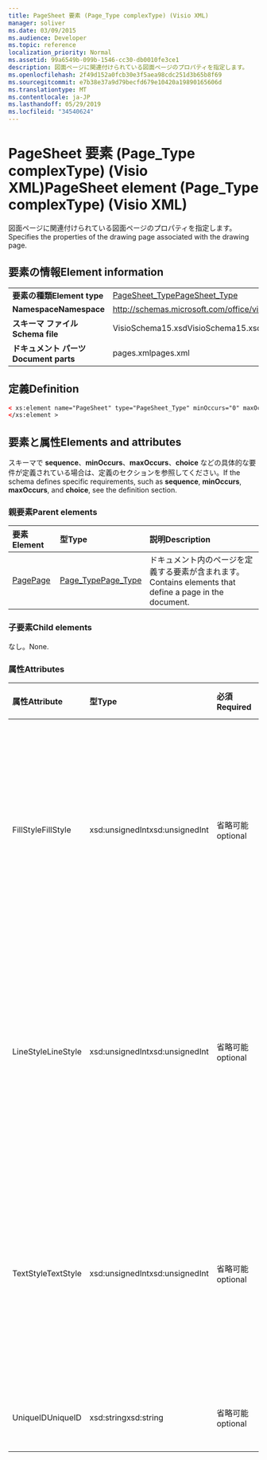 ```yaml
---
title: PageSheet 要素 (Page_Type complexType) (Visio XML)
manager: soliver
ms.date: 03/09/2015
ms.audience: Developer
ms.topic: reference
localization_priority: Normal
ms.assetid: 99a6549b-099b-1546-cc30-db0010fe3ce1
description: 図面ページに関連付けられている図面ページのプロパティを指定します。
ms.openlocfilehash: 2f49d152a0fcb30e3f5aea98cdc251d3b65b8f69
ms.sourcegitcommit: e7b38e37a9d79becfd679e10420a19890165606d
ms.translationtype: MT
ms.contentlocale: ja-JP
ms.lasthandoff: 05/29/2019
ms.locfileid: "34540624"
---
```

# <a name="pagesheet-element-page_type-complextype-visio-xml"></a><span data-ttu-id="f53a0-103">PageSheet 要素 (Page_Type complexType) (Visio XML)</span><span class="sxs-lookup"><span data-stu-id="f53a0-103">PageSheet element (Page_Type complexType) (Visio XML)</span></span>

<span data-ttu-id="f53a0-104">図面ページに関連付けられている図面ページのプロパティを指定します。</span><span class="sxs-lookup"><span data-stu-id="f53a0-104">Specifies the properties of the drawing page associated with the drawing page.</span></span>
  
## <a name="element-information"></a><span data-ttu-id="f53a0-105">要素の情報</span><span class="sxs-lookup"><span data-stu-id="f53a0-105">Element information</span></span>

|||
|:-----|:-----|
|<span data-ttu-id="f53a0-106">**要素の種類**</span><span class="sxs-lookup"><span data-stu-id="f53a0-106">**Element type**</span></span> <br/> |[<span data-ttu-id="f53a0-107">PageSheet_Type</span><span class="sxs-lookup"><span data-stu-id="f53a0-107">PageSheet_Type</span></span>](pagesheet_type-complextypevisio-xml.md) <br/> |
|<span data-ttu-id="f53a0-108">**Namespace**</span><span class="sxs-lookup"><span data-stu-id="f53a0-108">**Namespace**</span></span> <br/> |http://schemas.microsoft.com/office/visio/2012/main  <br/> |
|<span data-ttu-id="f53a0-109">**スキーマ ファイル**</span><span class="sxs-lookup"><span data-stu-id="f53a0-109">**Schema file**</span></span> <br/> |<span data-ttu-id="f53a0-110">VisioSchema15.xsd</span><span class="sxs-lookup"><span data-stu-id="f53a0-110">VisioSchema15.xsd</span></span>  <br/> |
|<span data-ttu-id="f53a0-111">**ドキュメント パーツ**</span><span class="sxs-lookup"><span data-stu-id="f53a0-111">**Document parts**</span></span> <br/> |<span data-ttu-id="f53a0-112">pages.xml</span><span class="sxs-lookup"><span data-stu-id="f53a0-112">pages.xml</span></span>  <br/> |
   
## <a name="definition"></a><span data-ttu-id="f53a0-113">定義</span><span class="sxs-lookup"><span data-stu-id="f53a0-113">Definition</span></span>

```XML
< xs:element name="PageSheet" type="PageSheet_Type" minOccurs="0" maxOccurs="1" >
</xs:element > 
```

## <a name="elements-and-attributes"></a><span data-ttu-id="f53a0-114">要素と属性</span><span class="sxs-lookup"><span data-stu-id="f53a0-114">Elements and attributes</span></span>

<span data-ttu-id="f53a0-115">スキーマで **sequence**、**minOccurs**、**maxOccurs**、**choice** などの具体的な要件が定義されている場合は、定義のセクションを参照してください。</span><span class="sxs-lookup"><span data-stu-id="f53a0-115">If the schema defines specific requirements, such as **sequence**, **minOccurs**, **maxOccurs**, and **choice**, see the definition section.</span></span> 
  
### <a name="parent-elements"></a><span data-ttu-id="f53a0-116">親要素</span><span class="sxs-lookup"><span data-stu-id="f53a0-116">Parent elements</span></span>

|<span data-ttu-id="f53a0-117">**要素**</span><span class="sxs-lookup"><span data-stu-id="f53a0-117">**Element**</span></span>|<span data-ttu-id="f53a0-118">**型**</span><span class="sxs-lookup"><span data-stu-id="f53a0-118">**Type**</span></span>|<span data-ttu-id="f53a0-119">**説明**</span><span class="sxs-lookup"><span data-stu-id="f53a0-119">**Description**</span></span>|
|:-----|:-----|:-----|
|[<span data-ttu-id="f53a0-120">Page</span><span class="sxs-lookup"><span data-stu-id="f53a0-120">Page</span></span>](page-element-pages_type-complextypevisio-xml.md) <br/> |[<span data-ttu-id="f53a0-121">Page_Type</span><span class="sxs-lookup"><span data-stu-id="f53a0-121">Page_Type</span></span>](page_type-complextypevisio-xml.md) <br/> |<span data-ttu-id="f53a0-122">ドキュメント内のページを定義する要素が含まれます。</span><span class="sxs-lookup"><span data-stu-id="f53a0-122">Contains elements that define a page in the document.</span></span>  <br/> |
   
### <a name="child-elements"></a><span data-ttu-id="f53a0-123">子要素</span><span class="sxs-lookup"><span data-stu-id="f53a0-123">Child elements</span></span>

<span data-ttu-id="f53a0-124">なし。</span><span class="sxs-lookup"><span data-stu-id="f53a0-124">None.</span></span>
  
### <a name="attributes"></a><span data-ttu-id="f53a0-125">属性</span><span class="sxs-lookup"><span data-stu-id="f53a0-125">Attributes</span></span>

|<span data-ttu-id="f53a0-126">**属性**</span><span class="sxs-lookup"><span data-stu-id="f53a0-126">**Attribute**</span></span>|<span data-ttu-id="f53a0-127">**型**</span><span class="sxs-lookup"><span data-stu-id="f53a0-127">**Type**</span></span>|<span data-ttu-id="f53a0-128">**必須**</span><span class="sxs-lookup"><span data-stu-id="f53a0-128">**Required**</span></span>|<span data-ttu-id="f53a0-129">**説明**</span><span class="sxs-lookup"><span data-stu-id="f53a0-129">**Description**</span></span>|<span data-ttu-id="f53a0-130">**可能な値**</span><span class="sxs-lookup"><span data-stu-id="f53a0-130">**Possible values**</span></span>|
|:-----|:-----|:-----|:-----|:-----|
|<span data-ttu-id="f53a0-131">FillStyle</span><span class="sxs-lookup"><span data-stu-id="f53a0-131">FillStyle</span></span>  <br/> |<span data-ttu-id="f53a0-132">xsd:unsignedInt</span><span class="sxs-lookup"><span data-stu-id="f53a0-132">xsd:unsignedInt</span></span>  <br/> |<span data-ttu-id="f53a0-133">省略可能</span><span class="sxs-lookup"><span data-stu-id="f53a0-133">optional</span></span>  <br/> |<span data-ttu-id="f53a0-134">塗りつぶしの書式を継承するスタイル シートの ID を指定します。</span><span class="sxs-lookup"><span data-stu-id="f53a0-134">Specifies the ID of the style sheet from which to inherit fill formatting.</span></span> <span data-ttu-id="f53a0-135">図面内のオブジェクトに関連付けられている **ID** 属性 **StyleSheet_Typeする必要** があります。</span><span class="sxs-lookup"><span data-stu-id="f53a0-135">It MUST be the value of the **ID** attribute associated with a **StyleSheet_Type** in the drawing.</span></span>  <br/> |<span data-ttu-id="f53a0-136">xsd:unsignedInt 型の値。</span><span class="sxs-lookup"><span data-stu-id="f53a0-136">Values of the xsd:unsignedInt type.</span></span>  <br/> |
|<span data-ttu-id="f53a0-137">LineStyle</span><span class="sxs-lookup"><span data-stu-id="f53a0-137">LineStyle</span></span>  <br/> |<span data-ttu-id="f53a0-138">xsd:unsignedInt</span><span class="sxs-lookup"><span data-stu-id="f53a0-138">xsd:unsignedInt</span></span>  <br/> |<span data-ttu-id="f53a0-139">省略可能</span><span class="sxs-lookup"><span data-stu-id="f53a0-139">optional</span></span>  <br/> |<span data-ttu-id="f53a0-140">線の書式設定を継承するスタイル シートの ID を指定します。</span><span class="sxs-lookup"><span data-stu-id="f53a0-140">Specifies the ID of the style sheet from which to inherit line formatting.</span></span> <span data-ttu-id="f53a0-141">図面内のオブジェクトに関連付けられている **ID** 属性 **StyleSheet_Typeする必要** があります。</span><span class="sxs-lookup"><span data-stu-id="f53a0-141">It MUST be the value of the **ID** attribute associated with a **StyleSheet_Type** in the drawing.</span></span>  <br/> |<span data-ttu-id="f53a0-142">xsd:unsignedInt 型の値。</span><span class="sxs-lookup"><span data-stu-id="f53a0-142">Values of the xsd:unsignedInt type.</span></span>  <br/> |
|<span data-ttu-id="f53a0-143">TextStyle</span><span class="sxs-lookup"><span data-stu-id="f53a0-143">TextStyle</span></span>  <br/> |<span data-ttu-id="f53a0-144">xsd:unsignedInt</span><span class="sxs-lookup"><span data-stu-id="f53a0-144">xsd:unsignedInt</span></span>  <br/> |<span data-ttu-id="f53a0-145">省略可能</span><span class="sxs-lookup"><span data-stu-id="f53a0-145">optional</span></span>  <br/> |<span data-ttu-id="f53a0-146">テキストの書式設定を継承するスタイル シートの ID を指定します。</span><span class="sxs-lookup"><span data-stu-id="f53a0-146">Specifies the ID of the style sheet from which to inherit text formatting.</span></span> <span data-ttu-id="f53a0-147">図面内のオブジェクトに関連付けられている **ID** 属性 **StyleSheet_Typeする必要** があります。</span><span class="sxs-lookup"><span data-stu-id="f53a0-147">It MUST be the value of the **ID** attribute associated with a **StyleSheet_Type** in the drawing.</span></span>  <br/> |<span data-ttu-id="f53a0-148">xsd:unsignedInt 型の値。</span><span class="sxs-lookup"><span data-stu-id="f53a0-148">Values of the xsd:unsignedInt type.</span></span>  <br/> |
|<span data-ttu-id="f53a0-149">UniqueID</span><span class="sxs-lookup"><span data-stu-id="f53a0-149">UniqueID</span></span>  <br/> |<span data-ttu-id="f53a0-150">xsd:string</span><span class="sxs-lookup"><span data-stu-id="f53a0-150">xsd:string</span></span>  <br/> |<span data-ttu-id="f53a0-151">省略可能</span><span class="sxs-lookup"><span data-stu-id="f53a0-151">optional</span></span>  <br/> |<span data-ttu-id="f53a0-152">親要素内の要素の一意の ID です。</span><span class="sxs-lookup"><span data-stu-id="f53a0-152">The unique ID of the element within its parent element.</span></span>  <br/> |<span data-ttu-id="f53a0-153">xsd:string 型の値。</span><span class="sxs-lookup"><span data-stu-id="f53a0-153">Values of the xsd:string type.</span></span>  <br/> |
   

